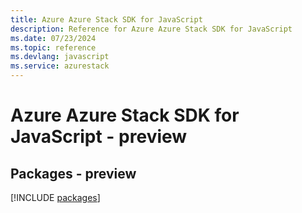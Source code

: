 ```yaml
---
title: Azure Azure Stack SDK for JavaScript
description: Reference for Azure Azure Stack SDK for JavaScript
ms.date: 07/23/2024
ms.topic: reference
ms.devlang: javascript
ms.service: azurestack
---
```

# Azure Azure Stack SDK for JavaScript - preview
## Packages - preview
[!INCLUDE [packages](azure-stack-index.md)]